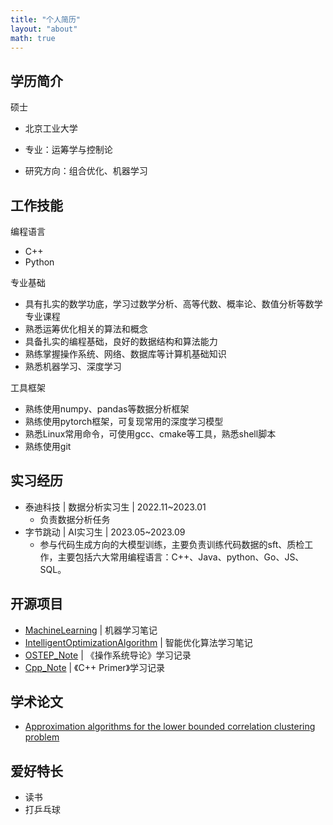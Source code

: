 ```yaml
---
title: "个人简历"
layout: "about"
math: true
--- 
```


## 学历简介

硕士

* 北京工业大学

* 专业：运筹学与控制论

* 研究方向：组合优化、机器学习

## 工作技能

编程语言
* C++
* Python

专业基础

* 具有扎实的数学功底，学习过数学分析、高等代数、概率论、数值分析等数学专业课程
* 熟悉运筹优化相关的算法和概念
* 具备扎实的编程基础，良好的数据结构和算法能力
* 熟练掌握操作系统、网络、数据库等计算机基础知识
* 熟悉机器学习、深度学习

工具框架

* 熟练使用numpy、pandas等数据分析框架
* 熟练使用pytorch框架，可复现常用的深度学习模型
* 熟悉Linux常用命令，可使用gcc、cmake等工具，熟悉shell脚本
* 熟练使用git

## 实习经历

* 泰迪科技 |  数据分析实习生 | 2022.11~2023.01
  + 负责数据分析任务
* 字节跳动 | AI实习生 | 2023.05~2023.09
  + 参与代码生成方向的大模型训练，主要负责训练代码数据的sft、质检工作，主要包括六大常用编程语言：C++、Java、python、Go、JS、SQL。

## 开源项目

* [MachineLearning](http://junhaodada.github.io/MachineLearning/) | 机器学习笔记
* [IntelligentOptimizationAlgorithm](https://github.com/Junhaodada/IntelligentOptimizationAlgorithm) | 智能优化算法学习笔记
* [OSTEP_Note](https://github.com/Junhaodada/OSTEP_Note) | 《操作系统导论》学习记录
* [Cpp_Note](https://github.com/Junhaodada/Cpp_Note) | 《C++ Primer》学习记录

## 学术论文

* [Approximation algorithms for the lower bounded correlation clustering problem](https://link.springer.com/article/10.1007/s10878-022-00976-6)

## 爱好特长

* 读书
* 打乒乓球
